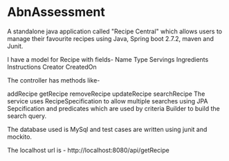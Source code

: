 # AbnAssessment
A standalone java application called "Recipe Central" which allows users to manage their favourite recipes using Java, Spring boot 2.7.2, maven and Junit.

I have a model for Recipe with fields- Name Type Servings Ingredients Instructions Creator CreatedOn

The controller has methods like-

addRecipe
getRecipe
removeRecipe
updateRecipe
searchRecipe
The service uses RecipeSpecification to allow multiple searches using JPA Sepcification and predicates which are used by criteria Builder to build the search query.

The database used is MySql and test cases are written using junit and mockito.

The localhost url is - http://localhost:8080/api/getRecipe
